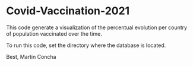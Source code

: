 # Covid-Vaccination-2021

This code generate a visualization of the percentual evolution per country of population vaccinated over the time.
 
To run this code, set the directory where the database is located. 

Best,
Martin Concha
